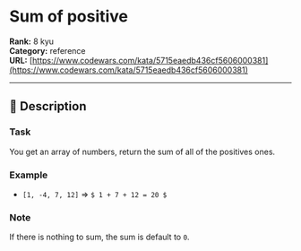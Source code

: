 # Sum of positive

**Rank:** 8 kyu  
**Category:** reference  
**URL:** [https://www.codewars.com/kata/5715eaedb436cf5606000381](https://www.codewars.com/kata/5715eaedb436cf5606000381)

---

## 📝 Description

### Task

You get an array of numbers, return the sum of all of the positives ones.

### Example 

- `[1, -4, 7, 12]` => `$ 1 + 7 + 12 = 20 $`

### Note

If there is nothing to sum, the sum is default to `0`.

